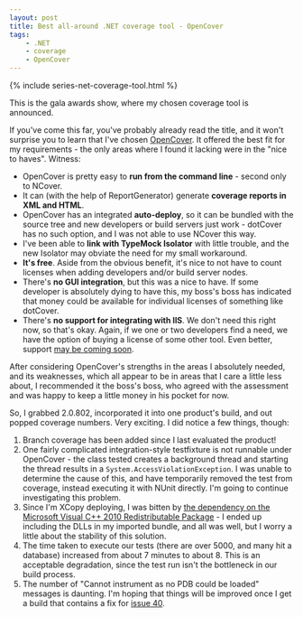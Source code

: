```yaml
---
layout: post
title: Best all-around .NET coverage tool - OpenCover
tags: 
    - .NET
    - coverage
    - OpenCover
---
```


{% include series-net-coverage-tool.html %}

This is the gala awards show, where my chosen coverage tool is announced. 

If you've come this far, you've probably already read the title, and it won't surprise you to learn that I've chosen <a href="https://github.com/sawilde/opencover">OpenCover</a>. It offered the best fit for my requirements - the only areas where I found it lacking were in the "nice to haves". Witness:
<ul>
   <li>OpenCover is pretty easy to <strong>run from the command line</strong> - second only to NCover.</li>
   <li>It can (with the help of ReportGenerator) generate <strong>coverage reports in XML and HTML</strong>.</li>
   <li>OpenCover has an integrated <strong>auto-deploy</strong>, so it can be bundled with the source tree and new developers or build servers just work - dotCover has no such option, and I was not able to use NCover this way.</li>
   <li>I've been able to <strong>link with TypeMock Isolator</strong> with little trouble, and the new Isolator may obviate the need for my small workaround.</li>
   <li><strong>It's free</strong>. Aside from the obvious benefit, it's nice to not have to count licenses when adding developers and/or build server nodes.</li>
   <li>There's <b>no GUI integration</b>, but this was a nice to have. If some developer is absolutely dying to have this, my boss's boss has indicated that money could be available for individual licenses of something like dotCover.</li>
   <li>There's <b>no support for integrating with IIS</b>. We don't need this right now, so that's okay. Again, if we one or two developers find a need, we have the option of buying a license of some other tool. Even better, support <a href="https://github.com/sawilde/opencover/issues/36">may be coming soon</a>.</li>
</ul>

After considering OpenCover's strengths in the areas I absolutely
needed, and its weaknesses, which all appear to be in areas that I
care a little less about, I recommended it the boss's boss, who agreed
with the assessment and was happy to keep a little money in his pocket
for now.

So, I grabbed 2.0.802, incorporated it into one product's build, and out popped coverage numbers. Very exciting. I did notice a few things, though:
<ol>
<li>Branch coverage has been added since I last evaluated the product!</li>
<li>One fairly complicated integration-style testfixture is not runnable under OpenCover - the class tested creates a background thread and starting the thread results in a <code>System.AccessViolationException</code>. I was unable to determine the cause of this, and have temporarily removed the test from coverage, instead executing it with NUnit directly. I'm going to continue investigating this problem.</li>
<li>Since I'm XCopy deploying, I was bitten by <a href="https://github.com/sawilde/opencover/issues/52">the dependency on the Microsoft Visual C++ 2010 Redistributable Package</a> - I ended up including the DLLs in my imported bundle, and all was well, but I worry a little about the stability of this solution.</li>
<li>The time taken to execute our tests (there are over 5000, and many hit a database) increased from about 7 minutes to about 8. This is an acceptable degradation, since the test run isn't the bottleneck in our build process.</li>
<li>The number of "Cannot instrument  as no PDB could be loaded" messages is daunting. I'm hoping that things will be improved once I get a build that contains a fix for <a href="https://github.com/sawilde/opencover/issues/40">issue 40</a>.</li>
</ol>